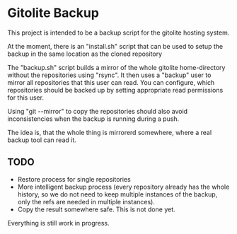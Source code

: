 Gitolite Backup
===============

This project is intended to be a backup script for the gitolite hosting system.

At the moment, there is an "install.sh" script that can be used to setup the backup in the same location as the cloned repository

The "backup.sh" script builds a mirror of the whole gitolite home-directory without the repositories using "rsync". It then uses a "backup" user to mirror all repositories that this user can read. You can configure, which repositories should be backed up by setting appropriate read permissions for this user.

Using "git --mirror" to copy the repositories should also avoid inconsistencies when the backup is running during a push.

The idea is, that the whole thing is mirrorerd somewhere, where a real backup tool can read it.

TODO
----

* Restore process for single repositories
* More intelligent backup process (every repository already has the whole history, so we do not need to keep multiple instances of the backup, only the refs are needed in multiple instances).
* Copy the result somewhere safe. This is not done yet.

Everything is still work in progress.


